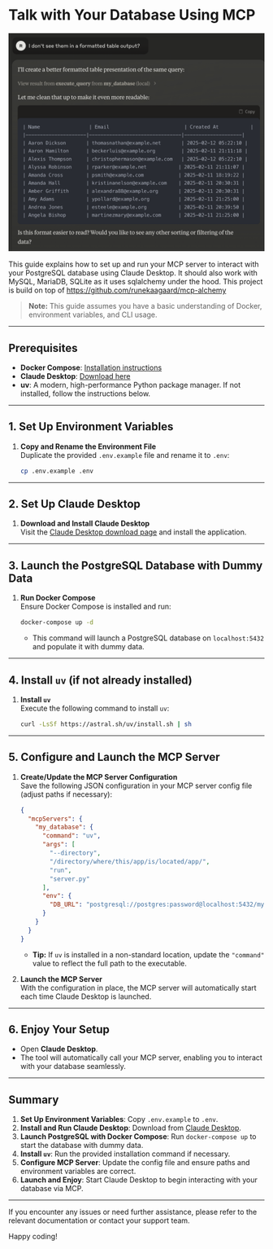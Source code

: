 # Talk with Your Database Using MCP

![Talk with Your Database Using MCP](image.png)

This guide explains how to set up and run your MCP server to interact with your
PostgreSQL database using Claude Desktop. It should also work with MySQL,
MariaDB, SQLite as it uses sqlalchemy under the hood. This project is build on
top of https://github.com/runekaagaard/mcp-alchemy

> **Note:** This guide assumes you have a basic understanding of Docker,
> environment variables, and CLI usage.

---

## Prerequisites

- **Docker Compose**:
  [Installation instructions](https://docs.docker.com/compose/install/)
- **Claude Desktop**: [Download here](https://claude.ai/download)
- **uv**: A modern, high-performance Python package manager. If not installed,
  follow the instructions below.

---

## 1. Set Up Environment Variables

1. **Copy and Rename the Environment File**  
   Duplicate the provided `.env.example` file and rename it to `.env`:
   ```bash
   cp .env.example .env
   ```

---

## 2. Set Up Claude Desktop

1. **Download and Install Claude Desktop**  
   Visit the [Claude Desktop download page](https://claude.ai/download) and
   install the application.

---

## 3. Launch the PostgreSQL Database with Dummy Data

1. **Run Docker Compose**  
   Ensure Docker Compose is installed and run:
   ```bash
   docker-compose up -d
   ```
   - This command will launch a PostgreSQL database on `localhost:5432` and
     populate it with dummy data.

---

## 4. Install `uv` (if not already installed)

1. **Install `uv`**  
   Execute the following command to install `uv`:
   ```bash
   curl -LsSf https://astral.sh/uv/install.sh | sh
   ```

---

## 5. Configure and Launch the MCP Server

1. **Create/Update the MCP Server Configuration**  
   Save the following JSON configuration in your MCP server config file (adjust
   paths if necessary):

   ```json
   {
     "mcpServers": {
       "my_database": {
         "command": "uv",
         "args": [
           "--directory",
           "/directory/where/this/app/is/located/app/",
           "run",
           "server.py"
         ],
         "env": {
           "DB_URL": "postgresql://postgres:password@localhost:5432/mydatabase"
         }
       }
     }
   }
   ```

   - **Tip:** If `uv` is installed in a non-standard location, update the
     `"command"` value to reflect the full path to the executable.

2. **Launch the MCP Server**  
   With the configuration in place, the MCP server will automatically start each
   time Claude Desktop is launched.

---

## 6. Enjoy Your Setup

- Open **Claude Desktop**.
- The tool will automatically call your MCP server, enabling you to interact
  with your database seamlessly.

---

## Summary

1. **Set Up Environment Variables**: Copy `.env.example` to `.env`.
2. **Install and Run Claude Desktop**: Download from
   [Claude Desktop](https://claude.ai/download).
3. **Launch PostgreSQL with Docker Compose**: Run `docker-compose up` to start
   the database with dummy data.
4. **Install `uv`**: Run the provided installation command if necessary.
5. **Configure MCP Server**: Update the config file and ensure paths and
   environment variables are correct.
6. **Launch and Enjoy**: Start Claude Desktop to begin interacting with your
   database via MCP.

---

If you encounter any issues or need further assistance, please refer to the
relevant documentation or contact your support team.

Happy coding!
